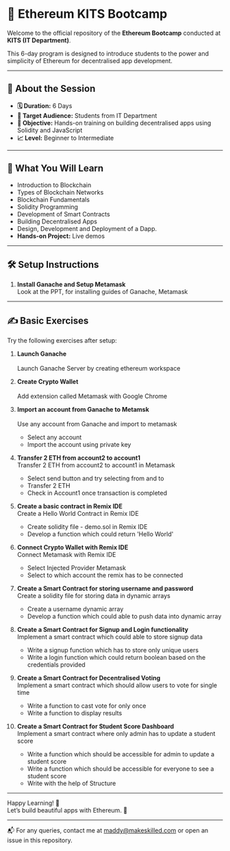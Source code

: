 # 🚀 Ethereum KITS Bootcamp

Welcome to the official repository of the **Ethereum Bootcamp** conducted at **KITS (IT Department)**.  

This 6-day program is designed to introduce students to the power and simplicity of Ethereum for decentralised app development.

---

## 📌 About the Session

- **🗓️ Duration:** 6 Days  
- **🎯 Target Audience:** Students from IT Department 
- **🎯 Objective:** Hands-on training on building decentralised apps using Solidity and JavaScript
- **📈 Level:** Beginner to Intermediate  

---

## 🧠 What You Will Learn

- Introduction to Blockchain  
- Types of Blockchain Networks  
- Blockchain Fundamentals  
- Solidity Programming  
- Development of Smart Contracts  
- Building Decentralised Apps  
- Design, Development and Deployment of a Dapp.  
- **Hands-on Project:** Live demos 

---

## 🛠️ Setup Instructions

1. **Install Ganache and Setup Metamask**  
   Look at the PPT, for installing guides of Ganache, Metamask

---

## ✍️ Basic Exercises

Try the following exercises after setup:

1. **Launch Ganache** <br/>  
   Launch Ganache Server by creating ethereum workspace

2. **Create Crypto Wallet** <br/>  
   Add extension called Metamask with Google Chrome

3. **Import an account from Ganache to Metamsk** <br/>   
   Use any account from Ganache and import to metamask
   - Select any account  
   - Import the account using private key  

4. **Transfer 2 ETH from account2 to account1** <br/>
   Transfer 2 ETH from account2 to account1 in Metamask
   - Select send button and try selecting from and to
   - Transfer 2 ETH
   - Check in Account1 once transaction is completed

5. **Create a basic contract in Remix IDE** <br/>
   Create a Hello World Contract in Remix IDE
   - Create solidity file - demo.sol in Remix IDE
   - Develop a function which could return 'Hello World'

6. **Connect Crypto Wallet with Remix IDE** <br/>
   Connect Metamask with Remix IDE
   - Select Injected Provider Metamask
   - Select to which account the remix has to be connected
     
7. **Create a Smart Contract for storing username and password** <br/>
   Create a solidity file for storing data in dynamic arrays
   - Create a username dynamic array
   - Develop a function which could able to push data into dynamic array

8. **Create a Smart Contract for Signup and Login functionality** <br/>
   Implement a smart contract which could able to store signup data
   - Write a signup function which has to store only unique users
   - Write a login function which could return boolean based on the credentials provided
  
9. **Create a Smart Contract for Decentralised Voting** <br/>
   Implement a smart contract which should allow users to vote for single time
   - Write a function to cast vote for only once
   - Write a function to display results

10. **Create a Smart Contract for Student Score Dashboard** <br/>
    Implement a smart contract where only admin has to update a student score
    - Write a function which should be accessible for admin to update a student score
    - Write a function which should be accessible for everyone to see a student score
    - Write with the help of Structure

---

Happy Learning! 🎉  
Let’s build beautiful apps with Ethereum. 💙

---  
📬 For any queries, contact me at maddy@makeskilled.com or open an issue in this repository.
